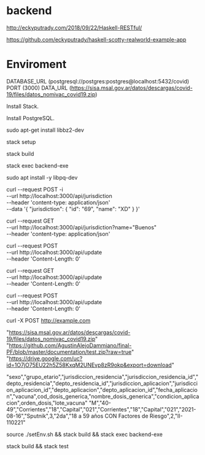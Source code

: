 # backend

http://eckyputrady.com/2018/09/22/Haskell-RESTful/

https://github.com/eckyputrady/haskell-scotty-realworld-example-app

# Enviroment

DATABASE_URL (postgresql://postgres:postgres@localhost:5432/covid)
PORT (3000)
DATA_URL (https://sisa.msal.gov.ar/datos/descargas/covid-19/files/datos_nomivac_covid19.zip)

Install Stack.

Install PostgreSQL.

sudo apt-get install libbz2-dev

stack setup

stack build

stack exec backend-exe

sudo apt install -y libpq-dev


curl --request POST -i \
   --url http://localhost:3000/api/jurisdiction \
   --header 'content-type: application/json' \
   --data '{ "jurisdiction": { "id": "69", "name": "XD" } }'

curl --request GET \
   --url http://localhost:3000/api/jurisdiction?name="Buenos" \
   --header 'content-type: application/json'
   
curl --request POST \
   --url http://localhost:3000/api/update\
   --header 'Content-Length: 0'

curl --request GET \
   --url http://localhost:3000/api/update\
   --header 'Content-Length: 0'

curl --request POST \
   --url http://localhost:3000/api/update\
   --header 'Content-Length: 0'

curl -X POST http://example.com

"https://sisa.msal.gov.ar/datos/descargas/covid-19/files/datos_nomivac_covid19.zip"
"https://github.com/AgustinAlejoDammiano/final-PF/blob/master/documentation/test.zip?raw=true"
"https://drive.google.com/uc?id=1O7jO75EU22h5Z58KxqM2UNEvp8zR9okp&export=download"

"sexo","grupo_etario","jurisdiccion_residencia","jurisdiccion_residencia_id","depto_residencia","depto_residencia_id","jurisdiccion_aplicacion","jurisdiccion_aplicacion_id","depto_aplicacion","depto_aplicacion_id","fecha_aplicacion","vacuna",cod_dosis_generica,"nombre_dosis_generica","condicion_aplicacion",orden_dosis,"lote_vacuna"
"M","40-49","Corrientes","18","Capital","021","Corrientes","18","Capital","021","2021-08-16","Sputnik",3,"2da","18 a 59 años CON Factores de Riesgo",2,"II-110221"

source ./setEnv.sh && stack build && stack exec backend-exe

stack build && stack test
